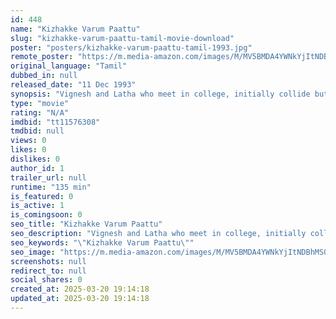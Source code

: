 ```yaml
---
id: 448
name: "Kizhakke Varum Paattu"
slug: "kizhakke-varum-paattu-tamil-movie-download"
poster: "posters/kizhakke-varum-paattu-tamil-1993.jpg"
remote_poster: "https://m.media-amazon.com/images/M/MV5BMDA4YWNkYjItNDBhMS00MmI4LWE4MmYtMzhlOWEwNTY2NmNkXkEyXkFqcGdeQXVyMTEzNzg0Mjkx._V1_SX300.jpg"
original_language: "Tamil"
dubbed_in: null
released_date: "11 Dec 1993"
synopsis: "Vignesh and Latha who meet in college, initially collide but later fall in love. On learning about them Latha's minister father seeks alliance for her and plots to kill Vignesh."
type: "movie"
rating: "N/A"
imdbid: "tt11576308"
tmdbid: null
views: 0
likes: 0
dislikes: 0
author_id: 1
trailer_url: null
runtime: "135 min"
is_featured: 0
is_active: 1
is_comingsoon: 0
seo_title: "Kizhakke Varum Paattu"
seo_description: "Vignesh and Latha who meet in college, initially collide but later fall in love. On learning about them Latha's minister father seeks alliance for her and plots to kill Vignesh."
seo_keywords: "\"Kizhakke Varum Paattu\""
seo_image: "https://m.media-amazon.com/images/M/MV5BMDA4YWNkYjItNDBhMS00MmI4LWE4MmYtMzhlOWEwNTY2NmNkXkEyXkFqcGdeQXVyMTEzNzg0Mjkx._V1_SX300.jpg"
screenshots: null
redirect_to: null
social_shares: 0
created_at: 2025-03-20 19:14:18
updated_at: 2025-03-20 19:14:18
---
```


